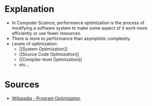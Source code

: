 # Explanation
- In Computer Science, performance optimization is the process of modifying a software system to make some aspect of it work more efficiently or use fewer resources.
- There is more to performance than asymptotic complexity.
- Levels of optimization:
	- [[System Optimization]]
	- [[Source Code Optimization]]
	- [[Compiler-level Optimization]]
	- etc...

# Sources
- [Wikipedia - Program Optimization](https://en.wikipedia.org/wiki/Program_optimization)